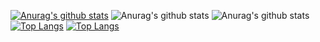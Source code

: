 [![Anurag's github stats](https://github-readme-stats.vercel.app/api?username=Barkhayot)](https://github.com/anuraghazra/github-readme-stats)
![Anurag's github stats](https://github-readme-stats.vercel.app/api?username=Barkhayot&show_icons=true)
![Anurag's github stats](https://github-readme-stats.vercel.app/api?username=anuraghazra&show_icons=true&theme=dark)
[![Top Langs](https://github-readme-stats.vercel.app/api/top-langs/?username=Barkhayot)](https://github.com/anuraghazra/github-readme-stats)
[![Top Langs](https://github-readme-stats.vercel.app/api/top-langs/?username=Barkhayot&langs_count=8)](https://github.com/anuraghazra/github-readme-stats)




